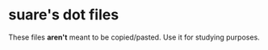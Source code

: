 suare's dot files
=====

These files **aren't** meant to be copied/pasted. Use it for studying purposes.
